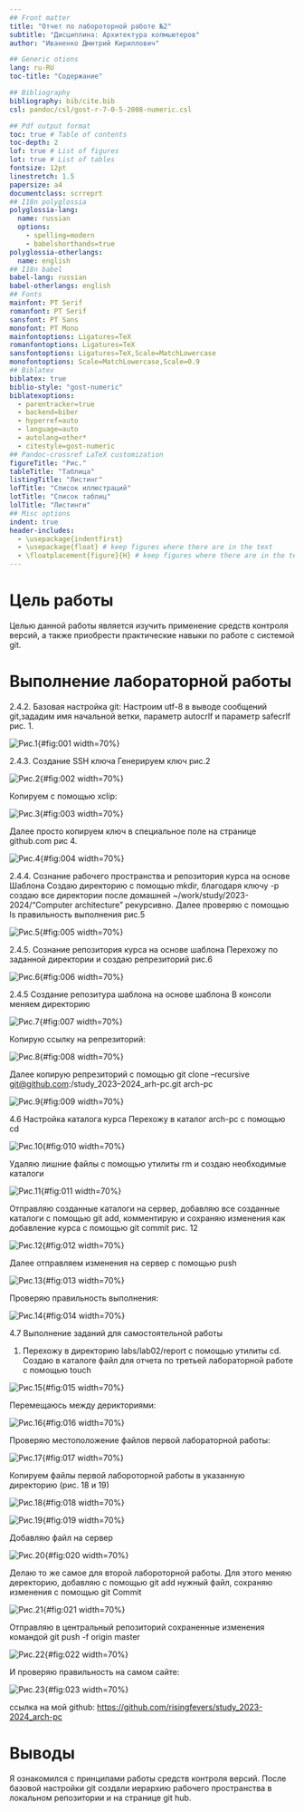 ```yaml
---
## Front matter
title: "Отчет по лабороторной работе №2"
subtitle: "Дисциплина: Архитектура копмьютеров"
author: "Иваненко Дмитрий Кириллович"

## Generic otions
lang: ru-RU
toc-title: "Содержание"

## Bibliography
bibliography: bib/cite.bib
csl: pandoc/csl/gost-r-7-0-5-2008-numeric.csl

## Pdf output format
toc: true # Table of contents
toc-depth: 2
lof: true # List of figures
lot: true # List of tables
fontsize: 12pt
linestretch: 1.5
papersize: a4
documentclass: scrreprt
## I18n polyglossia
polyglossia-lang:
  name: russian
  options:
	- spelling=modern
	- babelshorthands=true
polyglossia-otherlangs:
  name: english
## I18n babel
babel-lang: russian
babel-otherlangs: english
## Fonts
mainfont: PT Serif
romanfont: PT Serif
sansfont: PT Sans
monofont: PT Mono
mainfontoptions: Ligatures=TeX
romanfontoptions: Ligatures=TeX
sansfontoptions: Ligatures=TeX,Scale=MatchLowercase
monofontoptions: Scale=MatchLowercase,Scale=0.9
## Biblatex
biblatex: true
biblio-style: "gost-numeric"
biblatexoptions:
  - parentracker=true
  - backend=biber
  - hyperref=auto
  - language=auto
  - autolang=other*
  - citestyle=gost-numeric
## Pandoc-crossref LaTeX customization
figureTitle: "Рис."
tableTitle: "Таблица"
listingTitle: "Листинг"
lofTitle: "Список иллюстраций"
lotTitle: "Список таблиц"
lolTitle: "Листинги"
## Misc options
indent: true
header-includes:
  - \usepackage{indentfirst}
  - \usepackage{float} # keep figures where there are in the text
  - \floatplacement{figure}{H} # keep figures where there are in the text
---
```


# Цель работы
Целью данной работы является изучить применение
средств контроля версий, а также приобрести практические навыки по
работе с системой git.

# Выполнение лабораторной работы
2.4.2. Базовая настройка git:
Настроим utf-8 в выводе сообщений git,зададим имя начальной ветки, параметр autocrlf и параметр safecrlf рис. 1.

![Рис.1](image/a1.png){#fig:001 width=70%}

2.4.3. Создание SSH ключа
Генерируем ключ рис.2

![Рис.2](image/a2.png){#fig:002 width=70%}

Копируем с помощью xclip:

![Рис.3](image/a3.png){#fig:003 width=70%}

Далее просто копируем ключ в специальное поле на странице github.com рис 4.

![Рис.4](image/a4.png){#fig:004 width=70%}

2.4.4. Сознание рабочего пространства и репозитория курса на основе
Шаблона
Создаю директорию с помощью mkdir, благодаря ключу -p создаю все
директории после домашней ~/work/study/2023-2024/“Computer architecture”
рекурсивно. Далее проверяю с помощью ls правильность выполнения рис.5

![Рис.5](image/a5.png){#fig:005 width=70%}

2.4.5. Сознание репозитория курса на основе шаблона
Перехожу по заданной директории и создаю репрезиторий рис.6

![Рис.6](image/a6.png){#fig:006 width=70%}

2.4.5 Создание репозитура шаблона на основе шаблона
В консоли меняем директорию

![Рис.7](image/a7.png){#fig:007 width=70%}

Копирую ссылку на репрезиторий:

![Рис.8](image/a8.png){#fig:008 width=70%}

Далее копирую репрезиторий с помощью git clone –recursive git@github.com:/study_2023–2024_arh-pc.git arch-pc

![Рис.9](image/a9.png){#fig:009 width=70%}

4.6 Настройка каталога курса
Перехожу в каталог arch-pc с помощью cd

![Рис.10](image/a10.png){#fig:010 width=70%}

Удаляю лишние файлы с помощью утилиты rm и создаю необходимые каталоги

![Рис.11](image/a11.png){#fig:011 width=70%}

Отправляю созданные каталоги на сервер, добавляю все созданные каталоги с помощью git add, комментирую и сохраняю изменения как добавление курса с помощью git commit рис. 12

![Рис.12](image/a12.png){#fig:012 width=70%}

Далее отправляем изменения на сервер с помощью push

![Рис.13](image/a13.png){#fig:013 width=70%}

Проверяю правильность выполнения:

![Рис.14](image/a14.png){#fig:014 width=70%}

4.7 Выполнение заданий для самостоятельной работы
1. Перехожу в директорию labs/lab02/report с помощью утилиты cd.
Создаю в каталоге файл для отчета по третьей лабораторной работе с помощью touch

![Рис.15](image/a15.png){#fig:015 width=70%}

Перемещаюсь между дерикториями:

![Рис.16](image/a16.png){#fig:016 width=70%}

Проверяю местоположение файлов первой лабораторной работы:

![Рис.17](image/a17.png){#fig:017 width=70%}

Копируем файлы первой лабороторной работы в указанную директорию (рис. 18 и 19)

![Рис.18](image/a18.png){#fig:018 width=70%}

![Рис.19](image/a19.png){#fig:019 width=70%}

Добавляю файл на сервер

![Рис.20](image/a20.png){#fig:020 width=70%}

Делаю то же самое для второй лабороторной работы. Для этого меняю деректорию, добавляю с помощью git add нужный файл, сохраняю изменения с помощью git
Commit 

![Рис.21](image/a21.png){#fig:021 width=70%}

Отправляю в центральный репозиторий сохраненные изменения командой git push -f origin master

![Рис.22](image/a22.png){#fig:022 width=70%}

И проверяю правильность на самом сайте:

![Рис.23](image/a23.png){#fig:023 width=70%}

ссылка на мой github: https://github.com/risingfevers/study_2023-2024_arch-pc

# Выводы
Я ознакомился с принципами работы средств контроля версий. После базовой настройки git создали иерархию рабочего пространства в локальном репозитории  и на странице git hub.


